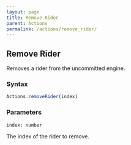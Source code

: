 ```yaml
---
layout: page
title: Remove Rider
parent: Actions
permalink: /actions/remove_rider/
---
```


## Remove Rider

Removes a rider from the uncommitted engine.

### Syntax

```js
Actions.removeRider(index)
```

### Parameters

`index: number`

The index of the rider to remove.
